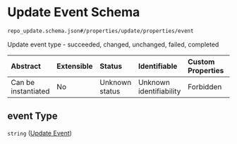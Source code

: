 # Update Event Schema

```txt
repo_update.schema.json#/properties/update/properties/event
```

Update event type - succeeded, changed, unchanged, failed, completed

| Abstract            | Extensible | Status         | Identifiable            | Custom Properties | Additional Properties | Access Restrictions | Defined In                                                                           |
| :------------------ | :--------- | :------------- | :---------------------- | :---------------- | :-------------------- | :------------------ | :----------------------------------------------------------------------------------- |
| Can be instantiated | No         | Unknown status | Unknown identifiability | Forbidden         | Allowed               | none                | [repo-update.schema.json*](../../out/repo-update.schema.json "open original schema") |

## event Type

`string` ([Update Event](repo-update-properties-update-data-properties-update-event.md))

